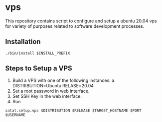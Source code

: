 # vps

This repository contains script to configure and setup a ubuntu 20.04 vps for
variety of purposes related to software development processes.

## Installation

```
./bin/install $INSTALL_PREFIX
```

## Steps to Setup a VPS

1. Build a VPS with one of the following instances:
    a. DISTRIBUTION=Ubuntu RELASE=20.04
2. Set a root password in web interface.
3. Set SSH Key in the web interface.
4. Run

```
satat.setup.vps $DISTRIBUTION $RELEASE $TARGET_HOSTNAME $PORT $USERNAME
```

